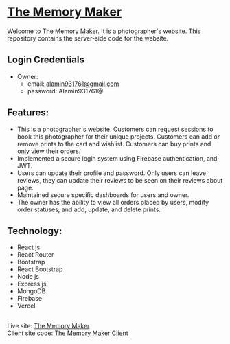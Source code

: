 # [The Memory Maker](https://the-memory-maker-71efe.firebaseapp.com)
Welcome to The Memory Maker. It is a photographer's website. This repository contains the server-side code for the website.

## Login Credentials
* Owner:
    - email: alamin931761@gmail.com
    - password: Alamin931761@

## Features:
* This is a photographer's website. Customers can request sessions to book this photographer for their unique projects. Customers can add or remove prints to the cart and wishlist. Customers can buy prints and only view their orders.
* Implemented a secure login system using Firebase authentication, and JWT.
* Users can update their profile and password. Only users can leave reviews, they can update their reviews to be seen on their reviews about page.
* Maintained secure specific dashboards for users and owner.
* The owner has the ability to view all orders placed by users, modify order statuses, and add, update, and delete prints.

## Technology:
* React js
* React Router
* Bootstrap
* React Bootstrap
* Node js
* Express js
* MongoDB
* Firebase
* Vercel

##
Live site: [The Memory Maker](https://the-memory-maker-71efe.firebaseapp.com) <br>
Client site code: [The Memory Maker Client](https://github.com/alamin931761/the-memory-maker-client)